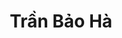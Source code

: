 ---
layout: album_gallery
resource: instagram
title: "Trần Bảo Hà"
description: "Instagram albums of Trần Bảo Hà</br>. Username: baohatran704"
active: gallery
images:
- image_path: /baohatran704/-1/20181206_132739_46167968_528343831017054_55777587621301581_n.jpg
  gallery-folder: /gallery/baohatran704/-1/
  gallery-name: -1
  gallery-date: March 2025
- image_path: /baohatran704/0/20201204_085125_129779115_207171967529656_3540371561678418881_n.jpg
  gallery-folder: /gallery/baohatran704/0/
  gallery-name: 0
  gallery-date: March 2025
- image_path: /baohatran704/1/20210805_185746_230829051_1958176414358029_9008015356587238793_n.jpg
  gallery-folder: /gallery/baohatran704/1/
  gallery-name: 1
  gallery-date: March 2025
- image_path: /baohatran704/2/20200423_094248_94068497_162273398453628_8940474526491259928_n.jpg
  gallery-folder: /gallery/baohatran704/2/
  gallery-name: 2
  gallery-date: March 2025
- image_path: /baohatran704/3/20190703_172642_65391477_707889429631465_1431002758288239302_n.jpg
  gallery-folder: /gallery/baohatran704/3/
  gallery-name: 3
  gallery-date: March 2025
- image_path: /baohatran704/4/20190226_222205_52824649_2050329901755006_6643157359180495698_n.jpg
  gallery-folder: /gallery/baohatran704/4/
  gallery-name: 4
  gallery-date: March 2025
- image_path: /baohatran704/5/20250209_183903_476801583_18461366233070502_5927818670305835487_n.jpg
  gallery-folder: /gallery/baohatran704/5/
  gallery-name: 5
  gallery-date: March 2025
- image_path: /baohatran704/6/20220819_140533_299801846_447013800774798_6454087737124467832_n.jpg
  gallery-folder: /gallery/baohatran704/6/
  gallery-name: 6
  gallery-date: March 2025
- image_path: /baohatran704/7/20241114_131338_467021279_898744889028784_1664647570810969639_n.jpg
  gallery-folder: /gallery/baohatran704/7/
  gallery-name: 7
  gallery-date: March 2025
---